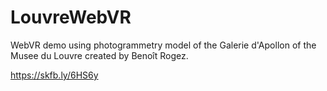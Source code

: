 # LouvreWebVR
WebVR demo using photogrammetry model of the Galerie d'Apollon of the Musee du Louvre created by Benoît Rogez. 

https://skfb.ly/6HS6y
